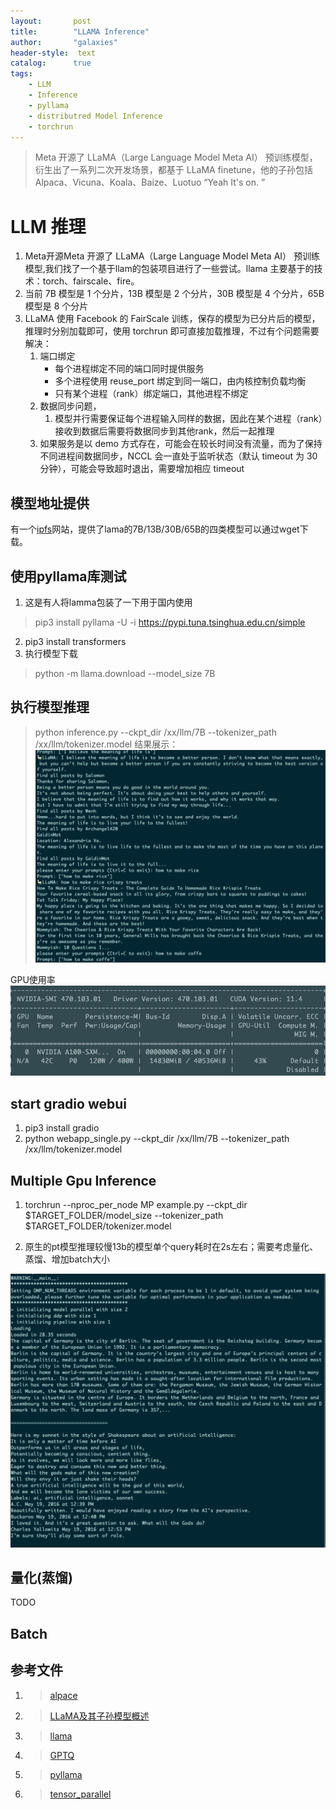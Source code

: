 ```yaml
---
layout:       post
title:        "LLAMA Inference"
author:       "galaxies"
header-style:  text
catalog:      true
tags:
    - LLM
    - Inference
    - pyllama
    - distributred Model Inference
    - torchrun
---
```


> Meta 开源了 LLaMA（Large Language Model Meta AI） 预训练模型，衍生出了一系列二次开发场景，都基于 LLaMA finetune，他的子孙包括Alpaca、Vicuna、Koala、Baize、Luotuo
> “Yeah It's on. ”
>  
>  

# LLM 推理
  1.  Meta开源Meta 开源了 LLaMA（Large Language Model Meta AI） 预训练模型,我们找了一个基于llam的包装项目进行了一些尝试。llama 主要基于的技术：torch、fairscale、fire。
  2. 当前 7B 模型是 1 个分片，13B 模型是 2 个分片，30B 模型是 4 个分片，65B 模型是 8 个分片
  3. LLaMA 使用 Facebook 的 FairScale 训练，保存的模型为已分片后的模型，推理时分别加载即可，使用 torchrun 即可直接加载推理，不过有个问题需要解决：
     1. 端口绑定
         * 每个进程绑定不同的端口同时提供服务
         * 多个进程使用 reuse_port 绑定到同一端口，由内核控制负载均衡
         * 只有某个进程（rank）绑定端口，其他进程不绑定
      2. 数据同步问题，
         1. 模型并行需要保证每个进程输入同样的数据，因此在某个进程（rank）接收到数据后需要将数据同步到其他rank，然后一起推理
      3. 如果服务是以 demo 方式存在，可能会在较长时间没有流量，而为了保持不同进程间数据同步，NCCL 会一直处于监听状态（默认 timeout 为 30分钟），可能会导致超时退出，需要增加相应 timeout

## 模型地址提供
有一个[ipfs](https://ipfs.io/ipfs/Qmb9y5GCkTG7ZzbBWMu2BXwMkzyCKcUjtEKPpgdZ7GEFKm/)网站，提供了lama的7B/13B/30B/65B的四类模型可以通过wget下载。

## 使用pyllama库测试
1. 这是有人将lamma包装了一下用于国内使用
> pip3 install pyllama -U -i https://pypi.tuna.tsinghua.edu.cn/simple
2. pip3 install transformers
3. 执行模型下载
> python -m llama.download --model_size 7B 

## 执行模型推理
> python inference.py --ckpt_dir /xx/llm/7B --tokenizer_path /xx/llm/tokenizer.model
结果展示：
![](/img/in-post/post-ai/inference/llama-inference-1.png)

GPU使用率
![](/img/in-post/post-ai/inference/llama_inference.jpg)

##  start gradio webui
1.  pip3 install gradio
2.  python webapp_single.py  --ckpt_dir /xx/llm/7B --tokenizer_path /xx/llm/tokenizer.model

## Multiple Gpu Inference

1. torchrun --nproc_per_node MP example.py --ckpt_dir $TARGET_FOLDER/model_size --tokenizer_path $TARGET_FOLDER/tokenizer.model

2. 原生的pt模型推理较慢13b的模型单个query耗时在2s左右；需要考虑量化、蒸馏、增加batch大小

![](/img/in-post/post-ai/inference/llama-inference-13b.png)

## 量化(蒸馏)
TODO
## Batch


## 参考文件

1. >[ alpace ](https://github.com/tatsu-lab/stanford_alpaca) 
2. >[LLaMA及其子孙模型概述](https://juejin.cn/post/7220985690795851836)
3. >[llama](https://github.com/facebookresearch/llama)
4. >[GPTQ](https://github.com/qwopqwop200/GPTQ-for-LLaMa)
5. >[pyllama](https://github.com/juncongmoo/pyllama)
6. >[tensor_parallel](https://github.com/BlackSamorez/tensor_parallel)
